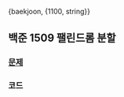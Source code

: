 {baekjoon, {1100, string}}

## 백준 1509 팰린드롬 분할

### [문제](https://www.acmicpc.net/problem/1509)
 
### 코드

